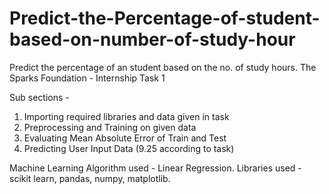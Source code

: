 # Predict-the-Percentage-of-student-based-on-number-of-study-hour
Predict the percentage of an student based on the no. of study hours. 
The Sparks Foundation - Internship Task 1  

Sub sections -  
1. Importing required libraries and data given in task 
2. Preprocessing and Training on given data
3. Evaluating Mean Absolute Error of Train and Test 
4. Predicting User Input Data (9.25 according to task)

Machine Learning Algorithm used - Linear Regression.
Libraries used - scikit learn, pandas, numpy, matplotlib.
